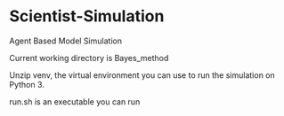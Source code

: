 # Scientist-Simulation
Agent Based Model Simulation

Current working directory is Bayes_method

Unzip venv, the virtual environment you can use to run the simulation on Python 3.

run.sh is an executable you can run

